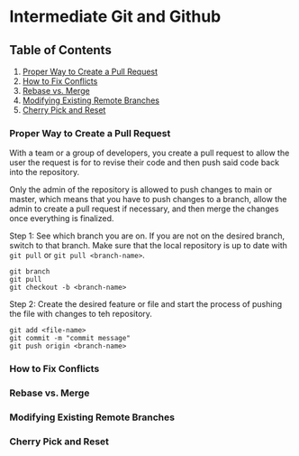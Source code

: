 # Intermediate Git and Github

## Table of Contents

1. [Proper Way to Create a Pull Request](#Proper-Way-to-Create-a-Pull-Request)
2. [How to Fix Conflicts](#How-to-Fix-Conflicts)
3. [Rebase vs. Merge](#Rebase-vs.-Merge)
4. [Modifying Existing Remote Branches](#Modifying-Existing-Remote-Branches)
5. [Cherry Pick and Reset](#Cherry-Pick-and-Reset)

### Proper Way to Create a Pull Request

With a team or a group of developers, you create a pull request to allow the user the request is for to revise their code and then push said code back into the repository. 

Only the admin of the repository is allowed to push changes to main or master, which means that you have to push changes to a branch, allow the admin to create a pull request if necessary, and then merge the changes once everything is finalized. 

Step 1: See which branch you are on. If you are not on the desired branch, switch to that branch. Make sure that the local repository is up to date with ```git pull``` or ```git pull <branch-name>```. 
```shell
git branch
git pull
git checkout -b <branch-name>
```

Step 2: Create the desired feature or file and start the process of pushing the file with changes to teh repository. 
```
git add <file-name>
git commit -m "commit message"
git push origin <branch-name>
```

### How to Fix Conflicts



### Rebase vs. Merge



### Modifying Existing Remote Branches



### Cherry Pick and Reset